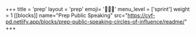 +++
title = 'prep'
layout = 'prep'
emoji= '🧑🏾‍💻'
menu_level = ['sprint']
weight = 1
[[blocks]]
name="Prep Public Speaking"
src="https://cyf-pd.netlify.app/blocks/prep-public-speaking-circles-of-influence/readme/"
+++
